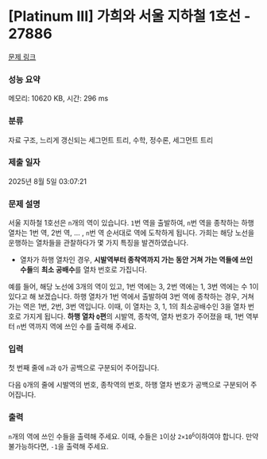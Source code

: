# [Platinum III] 가희와 서울 지하철 1호선 - 27886 

[문제 링크](https://www.acmicpc.net/problem/27886) 

### 성능 요약

메모리: 10620 KB, 시간: 296 ms

### 분류

자료 구조, 느리게 갱신되는 세그먼트 트리, 수학, 정수론, 세그먼트 트리

### 제출 일자

2025년 8월 5일 03:07:21

### 문제 설명

<p>서울 지하철 1호선은 <code>n</code>개의 역이 있습니다. <code>1</code>번 역을 출발하여, <code>n</code>번 역을 종착하는 하행 열차는 1번 역, 2번 역, ... , <code>n</code>번 역 순서대로 역에 도착하게 됩니다. 가희는 해당 노선을 운행하는 열차들을 관찰하다가 몇 가지 특징을 발견하였습니다.</p>

<ul>
	<li>열차가 하행 열차인 경우, <strong>시발역부터 종착역까지 가는 동안 거쳐 가는 역들에 쓰인 수들</strong>의 <strong>최소 공배수</strong>를 열차 번호로 가집니다.</li>
</ul>

<p>예를 들어, 해당 노선에 3개의 역이 있고, 1번 역에는 3, 2번 역에는 1, 3번 역에는 수 1이 있다고 해 보겠습니다. 하행 열차가 1번 역에서 출발하여 3번 역에 종착하는 경우, 거쳐 가는 역은 1번, 2번, 3번 역입니다. 이때, 이 열차는 3, 1, 1의 최소공배수인 3을 열차 번호로 가지게 됩니다. <strong>하행 열차 <code>Q</code>편</strong>의 시발역, 종착역, 열차 번호가 주어졌을 때, 1번 역부터 <code>n</code>번 역까지 역에 쓰인 수를 출력해 주세요. </p>

### 입력 

 <p>첫 번째 줄에 <code>n</code>과 <code>Q</code>가 공백으로 구분되어 주어집니다.</p>

<p>다음 <code>Q</code>개의 줄에 시발역의 번호, 종착역의 번호, 하행 열차 번호가 공백으로 구분되어 주어집니다.</p>

### 출력 

 <p><code>n</code>개의 역에 쓰인 수들을 출력해 주세요. 이때, 수들은 <code>1</code>이상 <code>2×10<sup>6</sup></code>이하여야 합니다. 만약 불가능하다면, <code>-1</code>을 출력해 주세요.</p>

